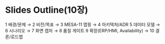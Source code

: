# Slides Outline(10장)
1 배경/문제 → 2 비전/목표 → 3 MESA-11 맵핑 → 4 아키텍처/ADR
5 데이터 모델 → 6 시나리오 → 7 화면 캡처 → 8 품질 게이트
9 확장(ERP/HMI, Availability) → 10 결론/로드맵
